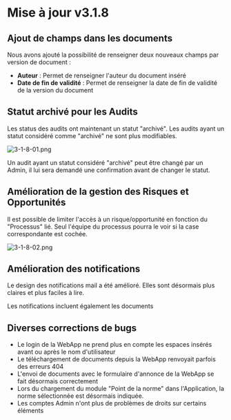 # Mise à jour v3.1.8


## Ajout de champs dans les documents
Nous avons ajouté la possibilité de renseigner deux nouveaux champs par version de document :
- **Auteur** : Permet de renseigner l'auteur du document inséré
- **Date de fin de validité** : Permet de renseigner la date de fin de validité de la version du document
 

## Statut archivé pour les Audits
Les status des audits ont maintenant un statut "archivé". Les audits ayant un statut considéré comme "archivé" ne sont plus modifiables.

![3-1-8-01.png](3-1-8_01.png)

Un audit ayant un statut considéré "archivé" peut être changé par un Admin, il lui sera demandé une confirmation avant de changer le statut.  


## Amélioration de la gestion des Risques et Opportunités 
 Il est possible de limiter l'accès à un risque/opportunité en fonction du "Processus" lié. Seul l'équipe du processus pourra le voir si la case correspondante est cochée.

![3-1-8-02.png](3-1-8_02.png)


## Amélioration des notifications
Le design des notifications mail a été amélioré. Elles sont désormais plus claires et plus faciles à lire.

Les notifications incluent également les documents


## Diverses corrections de bugs
- Le login de la WebApp ne prend plus en compte les espaces insérés avant ou après le nom d'utilisateur
- Le téléchargement de documents depuis la WebApp renvoyait parfois des erreurs 404
- L'envoi de documents avec le formulaire d'annonce de la WebApp se fait désormais correctement
- Lors du chargement du module "Point de la norme" dans l'Application, la norme sélectionnée est désormais indiquée.
- Les comptes Admin n'ont plus de problèmes de droits sur certains éléments 

